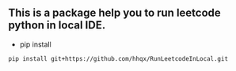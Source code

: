 

## This is a package help you to run leetcode python in local IDE.

- pip install
```shell
pip install git+https://github.com/hhqx/RunLeetcodeInLocal.git
```